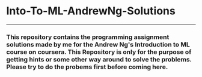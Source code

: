 # Into-To-ML-AndrewNg-Solutions
___
### This repository contains the programming assignment solutions made by me for the Andrew Ng's Introduction to ML course on coursera. This Repository is only for the purpose of getting hints or some other way around to solve the problems. Please try to do the probems first before coming here.
